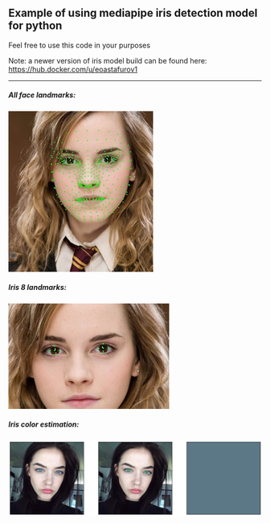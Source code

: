 ## Example of using mediapipe iris detection model for python

Feel free to use this code in your purposes

Note: a newer version of iris model build can be found here: https://hub.docker.com/u/eoastafurov1

----
##### All face landmarks:
![Iris color estimation](all_face_landmarks_example.JPG)


##### Iris 8 landmarks:
![Iris color estimation](iris_landmarks_example.JPG)


##### Iris color estimation:
![Iris color estimation](example.jpg)